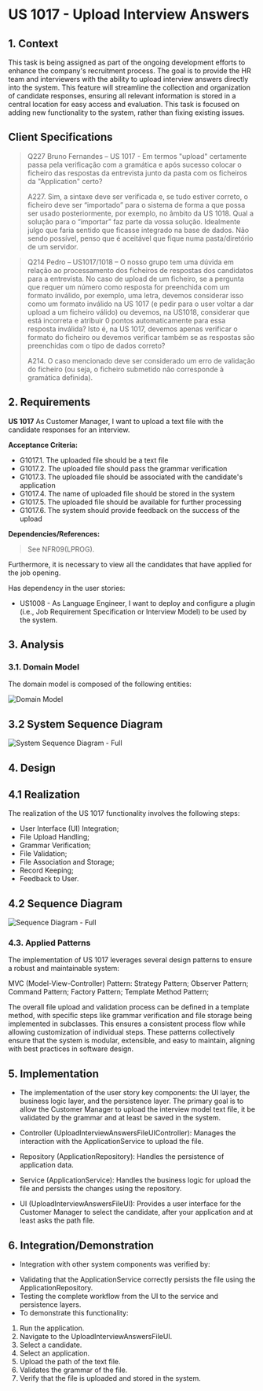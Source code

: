 # US 1017 - Upload Interview Answers

## 1. Context

This task is being assigned as part of the ongoing development efforts to enhance the company's recruitment process.
The goal is to provide the HR team and interviewers with the ability to upload interview answers directly into the system.
This feature will streamline the collection and organization of candidate responses, ensuring all relevant information
is stored in a central location for easy access and evaluation. This task is focused on adding new functionality to
the system, rather than fixing existing issues.

## Client Specifications

>Q227 Bruno Fernandes – US 1017 - Em termos "upload" certamente passa pela verificação com a gramática e após sucesso colocar o ficheiro das respostas da entrevista junto da pasta com os ficheiros da "Application" certo?
>
>A227. Sim, a sintaxe deve ser verificada e, se tudo estiver correto, o ficheiro deve ser “importado” para o sistema de forma a que possa ser usado posteriormente, por exemplo, no âmbito da US 1018. Qual a solução para o “importar” faz parte da vossa solução. Idealmente julgo que faria sentido que ficasse integrado na base de dados. Não sendo possível, penso que é aceitável que fique numa pasta/diretório de um servidor.

>Q214 Pedro – US1017/1018 – O nosso grupo tem uma dúvida em relação ao processamento dos ficheiros de respostas dos candidatos para a entrevista. No caso de upload de um ficheiro, se a pergunta que requer um número como resposta for preenchida com um formato inválido, por exemplo, uma letra, devemos considerar isso como um formato inválido na US 1017 (e pedir para o user voltar a dar upload a um ficheiro válido) ou devemos, na US1018, considerar que está incorreta e atribuir 0 pontos automaticamente para essa resposta inválida? Isto é, na US 1017, devemos apenas verificar o formato do ficheiro ou devemos verificar também se as respostas são preenchidas com o tipo de dados correto?
>
>A214. O caso mencionado deve ser considerado um erro de validação do ficheiro (ou seja, o ficheiro submetido não corresponde à gramática definida).

## 2. Requirements

**US 1017** As Customer Manager, I want to upload a text file with the candidate responses for an interview.

**Acceptance Criteria:**

- G1017.1. The uploaded file should be a text file
- G1017.2. The uploaded file should pass the grammar verification
- G1017.3. The uploaded file should be associated with the candidate's application
- G1017.4. The name of uploaded file should be stored in the system
- G1017.5. The uploaded file should be available for further processing
- G1017.6. The system should provide feedback on the success of the upload

**Dependencies/References:**

>See NFR09(LPROG).

Furthermore, it is necessary to view all the candidates that have applied for the job opening.

Has dependency in the user stories:

- US1008 - As Language Engineer, I want to deploy and configure a plugin (i.e., Job Requirement Specification or Interview Model) to be used by the system.


## 3. Analysis

### 3.1. Domain Model

The domain model is composed of the following entities:

![Domain Model](C:\Users\leono\IdeaProjects\sem3pi2023\sem3pi2023\sem4pi-23-24-2dh3\docs\sprintC\1017\svg\1017-domain-model.svg)

## 3.2 System Sequence Diagram

![System Sequence Diagram - Full](C:\Users\leono\IdeaProjects\sem3pi2023\sem3pi2023\sem4pi-23-24-2dh3\docs\sprintC\1017\svg\1017-system-sequence-diagram.svg)

## 4. Design

## 4.1 Realization
The realization of the US 1017 functionality involves the following steps:

- User Interface (UI) Integration;
- File Upload Handling;
- Grammar Verification;
- File Validation;
- File Association and Storage;
- Record Keeping;
- Feedback to User.

## 4.2 Sequence Diagram

![Sequence Diagram - Full](C:\Users\leono\IdeaProjects\sem3pi2023\sem3pi2023\sem4pi-23-24-2dh3\docs\sprintC\1017\svg\1017-sequence-diagram.svg)

### 4.3. Applied Patterns

The implementation of US 1017 leverages several design patterns to ensure a robust and maintainable system:

MVC (Model-View-Controller) Pattern:
Strategy Pattern;
Observer Pattern;
Command Pattern;
Factory Pattern;
Template Method Pattern;

The overall file upload and validation process can be defined in a template method, with specific steps like grammar verification and file storage being implemented in subclasses. This ensures a consistent process flow while allowing customization of individual steps.
These patterns collectively ensure that the system is modular, extensible, and easy to maintain, aligning with best practices in software design.

## 5. Implementation

- The implementation of the user story key components: the UI layer,
  the business logic layer, and the persistence layer.
  The primary goal is to allow the Customer Manager to upload the interview model text file, it be validated by the grammar
  and at least be saved in the system. 

* Controller (UploadInterviewAnswersFileUIController): Manages the interaction with the ApplicationService to upload the file.

* Repository (ApplicationRepository): Handles the persistence of application data.

* Service (ApplicationService): Handles the business logic for upload the file and persists the changes using the repository.

* UI (UploadInterviewAnswersFileUI): Provides a user interface for the Customer Manager to select the candidate, after your application and at least asks the path file.

## 6. Integration/Demonstration

* Integration with other system components was verified by:

- Validating that the ApplicationService correctly persists the file using the ApplicationRepository.
- Testing the complete workflow from the UI to the service and persistence layers.
- To demonstrate this functionality:

1) Run the application.
2) Navigate to the UploadInterviewAnswersFileUI.
3) Select a candidate.
4) Select an application.
5) Upload the path of the text file.
6) Validates the grammar of the file.
7) Verify that the file is uploaded and stored in the system.
